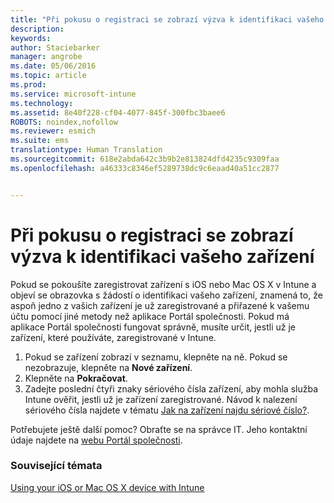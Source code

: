 ```yaml
---
title: "Při pokusu o registraci se zobrazí výzva k identifikaci vašeho zařízení | Microsoft Intune"
description: 
keywords: 
author: Staciebarker
manager: angrobe
ms.date: 05/06/2016
ms.topic: article
ms.prod: 
ms.service: microsoft-intune
ms.technology: 
ms.assetid: 8e40f228-cf04-4077-845f-300fbc3baee6
ROBOTS: noindex,nofollow
ms.reviewer: esmich
ms.suite: ems
translationtype: Human Translation
ms.sourcegitcommit: 618e2abda642c3b9b2e813824dfd4235c9309faa
ms.openlocfilehash: a46333c8346ef5289738dc9c6eaad40a51cc2877


---
```



# Při pokusu o registraci se zobrazí výzva k identifikaci vašeho zařízení

Pokud se pokoušíte zaregistrovat zařízení s iOS nebo Mac OS X v Intune a objeví se obrazovka s žádostí o identifikaci vašeho zařízení, znamená to, že aspoň jedno z vašich zařízení je už zaregistrované a přiřazené k vašemu účtu pomocí jiné metody než aplikace Portál společnosti. Pokud má aplikace Portál společnosti fungovat správně, musíte určit, jestli už je zařízení, které používáte, zaregistrované v Intune.

1. Pokud se zařízení zobrazí v seznamu, klepněte na ně. Pokud se nezobrazuje, klepněte na **Nové zařízení**.
2. Klepněte na **Pokračovat**.
3. Zadejte poslední čtyři znaky sériového čísla zařízení, aby mohla služba Intune ověřit, jestli už je zařízení zaregistrované. Návod k nalezení sériového čísla najdete v tématu [Jak na zařízení najdu sériové číslo?](how-do-i-find-the-serial-number-on-my-device-ios.md).

Potřebujete ještě další pomoc? Obraťte se na správce IT. Jeho kontaktní údaje najdete na [webu Portál společnosti](http://portal.manage.microsoft.com).

### Související témata
[Using your iOS or Mac OS X device with Intune](using-your-ios-or-mac-os-x-device-with-intune.md)



<!--HONumber=Jul16_HO4-->


